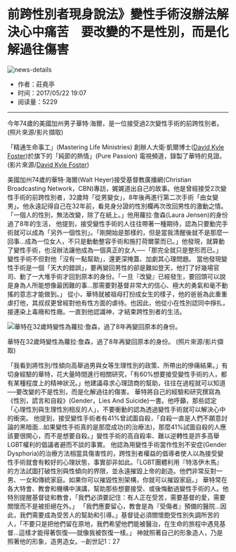 # 前跨性別者現身說法》變性手術沒辦法解決心中痛苦　要改變的不是性別，而是化解過往傷害

![news-details](/WebView/GetMedia.ashx?PK=000000000067b7faabba3ec37678004fa59e6ef2b42225b3&VideoSize=3)

- 作者：莊堯亭
- 时间：2017/05/22 19:07
- 阅读量：5229

---

今年74歲的美國加州男子華特‧海爾，是一位接受過2次變性手術的前跨性別者。 (照片來源/影片擷取)

「精通生命事工」(Mastering Life Ministries) 創辦人大衛‧凱爾博士([David Kyle Foster](https://www.youtube.com/channel/UCabN-gNmkScIUiaktlZu-LA))於旗下的「純節的熱情」(Pure Passion) 電視頻道，錄製了華特的見證。(影片來源/[David Kyle Foster](https://www.youtube.com/channel/UCabN-gNmkScIUiaktlZu-LA))

美國加州74歲的華特‧海爾(Walt Heyer)接受基督教廣播網(Christian Broadcasting Network，CBN)專訪，娓娓道出自己的故事。他是曾經接受2次變性手術的前跨性別者，32歲時「從男變女」，8年後再進行第二次手術「由女變男」。他永遠記得自己在32年前，看見身分證的性別欄再次改回男性的激動之情。 「一個人的性別，無法改變，除了在紙上。」他用蘿拉‧詹森(Laura Jensen)的身份過了8年的生活， 他提到，接受變性手術的人往往帶著一種期待，認為只要動完手術就可以成為「另外一個性別」。「剛開始是那樣的，但是當我清醒後就不是那麼一回事…成為一位女人，不只是動動整容手術和施打荷爾蒙而已。」他發現，就算動了變性手術，也沒辦法讓他成為一個真正的女人──「那完全就只是整形而已。」 變性手術不但對他「沒有一點幫助」，還更深掩蓋、加劇其心理問題。 當他發現變性手術是一個「天大的錯誤」，要再變回男性的卻是難如登天，他打了好幾場官司、動了一大堆手術才回到原本的身份。「一旦『改變』已經發生，要回頭可以說是身為人所能想像最困難的事…那需要對基督非常大的信心、極大的勇氣和毫不動搖的意志才能做到。」 從小，華特就被祖母打扮成女生的樣子，他的爸爸為此重重虐打他，其叔叔更曾經對他有性方面的虐待。也因此，他從小在性別認同中掙扎，接連染上毒癮和性癮。一直到他認識神，才結束跨性別者的生活。

![華特在32歲時變性為蘿拉‧詹森，過了8年再變回原本的身份。](../../_Resource/Upload/Media/20170522190514.jpg "華特在32歲時變性為蘿拉‧詹森，過了8年再變回原本的身份。")

華特在32歲時變性為蘿拉‧詹森，過了8年再變回原本的身份。 (照片來源/影片擷取)

「我看到將性別/性傾向高舉過男與女等生理性別的政策、所帶出的慘痛結果。」有切身經驗的華特，花大量時間進行相關研究，「有60%想要接受變性手術的人，都有某種程度上的精神狀況。」他建議尋求心理諮商的幫助，往往在過程就可以知道──要改變的不是性別，而是化解過往的傷害。 華特將自己的經驗和研究撰寫為《性別，謊言和自殺》(Gender，Lies And Suicide)一書。他呼籲，那些認定「心理性別與生理性別相反的人」，不要衝動的認為透過變性手術就可以解決心中的衝突。 他提到，接受變性手術者有41%曾試圖自殺，「自殺一直是人們不願意討論的黑暗面…如果變性手術真的是那麼成功(的治療法)，那麼41%試圖自殺的人應該要很開心，而不是想要自殺。」變性手術的高自殺率、難以逆轉性是許多高舉LGBT權利的倡議者避而不談的事實。 他認為用變性手術當作性別不安症(Gender Dysphoria)的治療方法相當具傷害性的，跨性別者權益的倡導者使人以為接受變性手術就會有較好的心理狀態，事實卻非如此。「LGBT團體利用『特洛伊木馬』的方法試圖打破性別與性傾向的界限，並永遠摧毀上帝的創造。他們非常反對一男、一女和傳統家庭。如果你可以摧毀性別架構，你就可以摧毀家庭。」 華特常在各大特會、教會和機構中演講，幫助那些想要接受、或後悔動過變性手術的人。他特別提醒基督徒和教會，「我們必須要記住：有人正在受苦，需要基督的愛，需要關懷而不是被拒絕在外。」 「我們應要留心，教會是為『受傷者』預備的醫院…因此，我們需要成為受苦人的幫助和引導。」基督徒必須關懷飽受性別失調所苦的人，「不要只是把他們留在原地，我們希望他們能被醫治，在生命的旅程中遇見基督…這樣才能得著恢復──就像我被恢復一樣。」 神就照著自己的形象造人，乃是照著他的形象，造男造女。─創世記1：27